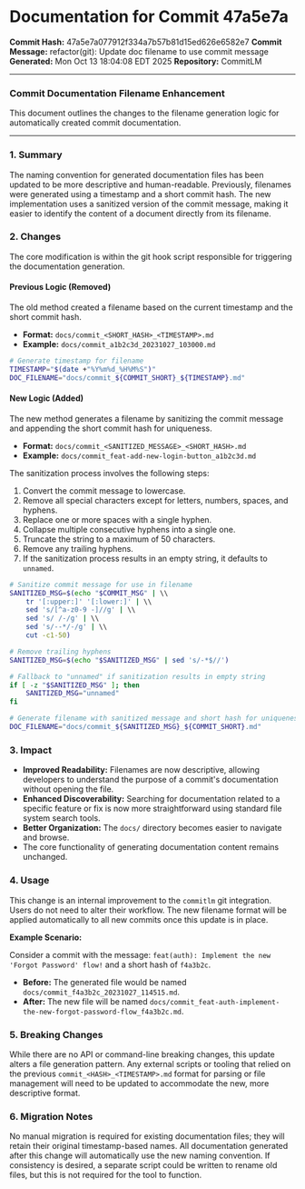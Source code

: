 # Documentation for Commit 47a5e7a

**Commit Hash:** 47a5e7a077912f334a7b57b81d15ed626e6582e7
**Commit Message:** refactor(git): Update doc filename to use commit message
**Generated:** Mon Oct 13 18:04:08 EDT 2025
**Repository:** CommitLM

---

### **Commit Documentation Filename Enhancement**

This document outlines the changes to the filename generation logic for automatically created commit documentation.

---

### 1. Summary

The naming convention for generated documentation files has been updated to be more descriptive and human-readable. Previously, filenames were generated using a timestamp and a short commit hash. The new implementation uses a sanitized version of the commit message, making it easier to identify the content of a document directly from its filename.

### 2. Changes

The core modification is within the git hook script responsible for triggering the documentation generation.

#### **Previous Logic (Removed)**

The old method created a filename based on the current timestamp and the short commit hash.

*   **Format:** `docs/commit_<SHORT_HASH>_<TIMESTAMP>.md`
*   **Example:** `docs/commit_a1b2c3d_20231027_103000.md`

```bash
# Generate timestamp for filename
TIMESTAMP="$(date +"%Y%m%d_%H%M%S")"
DOC_FILENAME="docs/commit_${COMMIT_SHORT}_${TIMESTAMP}.md"
```

#### **New Logic (Added)**

The new method generates a filename by sanitizing the commit message and appending the short commit hash for uniqueness.

*   **Format:** `docs/commit_<SANITIZED_MESSAGE>_<SHORT_HASH>.md`
*   **Example:** `docs/commit_feat-add-new-login-button_a1b2c3d.md`

The sanitization process involves the following steps:
1.  Convert the commit message to lowercase.
2.  Remove all special characters except for letters, numbers, spaces, and hyphens.
3.  Replace one or more spaces with a single hyphen.
4.  Collapse multiple consecutive hyphens into a single one.
5.  Truncate the string to a maximum of 50 characters.
6.  Remove any trailing hyphens.
7.  If the sanitization process results in an empty string, it defaults to `unnamed`.

```bash
# Sanitize commit message for use in filename
SANITIZED_MSG=$(echo "$COMMIT_MSG" | \\
    tr '[:upper:]' '[:lower:]' | \\
    sed 's/[^a-z0-9 -]//g' | \\
    sed 's/ /-/g' | \\
    sed 's/--*/-/g' | \\
    cut -c1-50)

# Remove trailing hyphens
SANITIZED_MSG=$(echo "$SANITIZED_MSG" | sed 's/-*$//')

# Fallback to "unnamed" if sanitization results in empty string
if [ -z "$SANITIZED_MSG" ]; then
    SANITIZED_MSG="unnamed"
fi

# Generate filename with sanitized message and short hash for uniqueness
DOC_FILENAME="docs/commit_${SANITIZED_MSG}_${COMMIT_SHORT}.md"
```

### 3. Impact

*   **Improved Readability:** Filenames are now descriptive, allowing developers to understand the purpose of a commit's documentation without opening the file.
*   **Enhanced Discoverability:** Searching for documentation related to a specific feature or fix is now more straightforward using standard file system search tools.
*   **Better Organization:** The `docs/` directory becomes easier to navigate and browse.
*   The core functionality of generating documentation content remains unchanged.

### 4. Usage

This change is an internal improvement to the `commitlm` git integration. Users do not need to alter their workflow. The new filename format will be applied automatically to all new commits once this update is in place.

**Example Scenario:**

Consider a commit with the message: `feat(auth): Implement the new 'Forgot Password' flow!` and a short hash of `f4a3b2c`.

*   **Before:** The generated file would be named `docs/commit_f4a3b2c_20231027_114515.md`.
*   **After:** The new file will be named `docs/commit_feat-auth-implement-the-new-forgot-password-flow_f4a3b2c.md`.

### 5. Breaking Changes

While there are no API or command-line breaking changes, this update alters a file generation pattern. Any external scripts or tooling that relied on the previous `commit_<HASH>_<TIMESTAMP>.md` format for parsing or file management will need to be updated to accommodate the new, more descriptive format.

### 6. Migration Notes

No manual migration is required for existing documentation files; they will retain their original timestamp-based names. All documentation generated after this change will automatically use the new naming convention. If consistency is desired, a separate script could be written to rename old files, but this is not required for the tool to function.